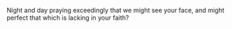 Night and day praying exceedingly that we might see your face, and might perfect that which is lacking in your faith?
